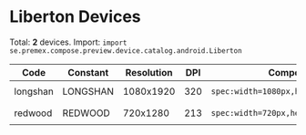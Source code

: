 # Liberton Devices

Total: **2** devices. Import: `import se.premex.compose.preview.device.catalog.android.Liberton`

| Code | Constant | Resolution | DPI | Compose Spec | Preview Usage |
|------|----------|------------|-----|-------------|---------------|
| longshan | LONGSHAN | 1080x1920 | 320 | `spec:width=1080px,height=1920px,dpi=320` | `@Preview(device = Liberton.LONGSHAN)` |
| redwood | REDWOOD | 720x1280 | 213 | `spec:width=720px,height=1280px,dpi=213` | `@Preview(device = Liberton.REDWOOD)` |

<!-- Generated automatically. Do not edit manually. -->
